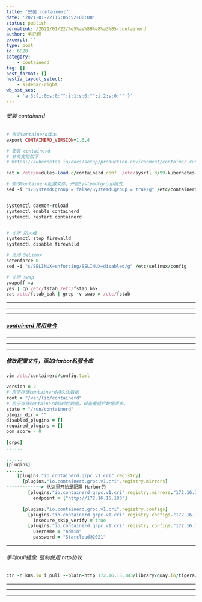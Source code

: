 ```yaml
---
title: '安装 containerd'
date: '2021-01-22T15:05:52+00:00'
status: publish
permalink: /2021/01/22/%e5%ae%89%e8%a3%85-containerd
author: 毛巳煜
excerpt: ''
type: post
id: 6828
category:
    - containerd
tag: []
post_format: []
hestia_layout_select:
    - sidebar-right
wb_sst_seo:
    - 'a:3:{i:0;s:0:"";i:1;s:0:"";i:2;s:0:"";}'
---
```

###### 安装 containerd

```ruby
# 指定Containerd版本
export CONTAINERD_VERSION=1.6.4

```

```ruby
# 安装 containerd
# 参考文档如下
# https://kubernetes.io/docs/setup/production-environment/container-runtimes/#containerd

cat > /etc/modules-load.d/containerd.conf  /etc/sysctl.d/99-kubernetes-cri.conf  /etc/containerd/config.toml

# 修改Containerd配置文件，开启SystemdCgroup模式
sed -i "s/SystemdCgroup = false/SystemdCgroup = true/g" /etc/containerd/config.toml


systemctl daemon-reload
systemctl enable containerd
systemctl restart containerd


# 关闭 防火墙
systemctl stop firewalld
systemctl disable firewalld

# 关闭 SeLinux
setenforce 0
sed -i "s/SELINUX=enforcing/SELINUX=disabled/g" /etc/selinux/config

# 关闭 swap
swapoff -a
yes | cp /etc/fstab /etc/fstab_bak
cat /etc/fstab_bak | grep -v swap > /etc/fstab


```

- - - - - -

- - - - - -

- - - - - -

##### **[containerd 常用命令](http://www.dev-share.top/2021/03/20/containerd-%e5%b8%b8%e7%94%a8%e5%91%bd%e4%bb%a4/ "containerd 常用命令")**

- - - - - -

- - - - - -

- - - - - -

##### **修改配置文件，添加Harbor私服仓库**

```ruby
vim /etc/containerd/config.toml

version = 2
# 用于存储containerd持久化数据
root = "/var/lib/containerd"
# 用于存储containerd临时性数据，设备重启后数据丢失。
state = "/run/containerd"
plugin_dir = ""
disabled_plugins = []
required_plugins = []
oom_score = 0

[grpc]
......

......
[plugins]
......
    [plugins."io.containerd.grpc.v1.cri".registry]
      [plugins."io.containerd.grpc.v1.cri".registry.mirrors]
-------------> 从这里开始是配置 Harbor的
        [plugins."io.containerd.grpc.v1.cri".registry.mirrors."172.16.15.183"]
          endpoint = ["http://172.16.15.183"]

      [plugins."io.containerd.grpc.v1.cri".registry.configs]
        [plugins."io.containerd.grpc.v1.cri".registry.configs."172.16.15.183".tls]
          insecure_skip_verify = true
        [plugins."io.containerd.grpc.v1.cri".registry.configs."172.16.15.183".auth]
          username = "admin"
          password = "Starcloud@2021"

```

- - - - - -

###### 手动pull镜像, 强制使用 http协议

```ruby
ctr -n k8s.io i pull --plain-http 172.16.15.183/library/quay.io/tigera/operator:v1.15.1

```

- - - - - -

- - - - - -

- - - - - -